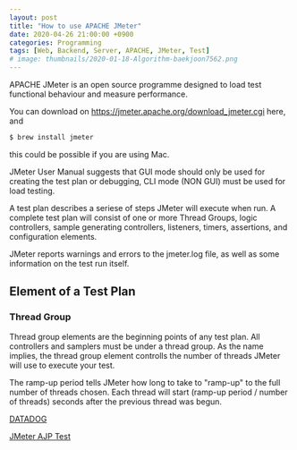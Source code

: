 ```yaml
---
layout: post
title: "How to use APACHE JMeter"
date: 2020-04-26 21:00:00 +0900
categories: Programming
tags: [Web, Backend, Server, APACHE, JMeter, Test]
# image: thumbnails/2020-01-18-Algorithm-baekjoon7562.png
---
```


<!-- APACHE JMeter는 부하 테스트와 퍼포먼스 측정을 위한 오픈소스 프로그램입니다. -->
APACHE JMeter is an open source programme designed to load test functional behaviour and measure performance.

<!-- 다운로드는 <https://jmeter.apache.org/download_jmeter.cgi> 여기에서 가능하고, 맥 유저는 -->
You can download on <https://jmeter.apache.org/download_jmeter.cgi> here, and

```zsh
$ brew install jmeter
```

<!-- 이렇게도 가능합니다. -->
this could be possible if you are using Mac.

<!-- JMeter 유저 매뉴얼에서는 GUI 모드는 Test Plan을 작성하고 디버깅할 때만 사용하고, 실제 부하 테스트 시에는 CLI를 사용하는 것을 권장합니다. -->
JMeter User Manual suggests that GUI mode should only be used for creating the test plan or debugging, CLI mode (NON GUI) must be used for load testing.

A test plan describes a seriese of steps JMeter will execute when run. A complete test plan will consist of one or more Thread Groups, logic controllers, sample generating controllers, listeners, timers, assertions, and configuration elements.

JMeter reports warnings and errors to the jmeter.log file, as well as some information on the test run itself.

## Element of a Test Plan

### Thread Group

Thread group elements are the beginning points of any test plan. All controllers and samplers must be under a thread group.
As the name implies, the thread group element controlls the number of threads JMeter will use to execute your test.

The ramp-up period tells JMeter how long to take to "ramp-up" to the full number of threads chosen. Each thread will start (ramp-up period / number of threads) seconds after the previous thread was begun.

[DATADOG](https://www.datadoghq.com/dg/monitor/tomcat/?utm_source=Advertisement&utm_medium=GoogleAdsNon1stTier&utm_campaign=GoogleAdsNon1stTier-TomcatNonENES&utm_content=Infra&utm_keyword=tomcat%20performance&utm_matchtype=p&gclid=EAIaIQobChMInYS53faM6QIVg3ZgCh1aTwJyEAAYASAAEgKWg_D_BwE)

[JMeter AJP Test](https://www.blazemeter.com/blog/how-to-load-test-tomcat-servers)
